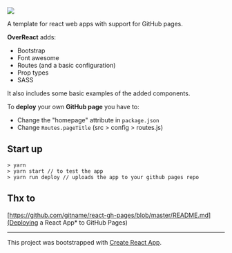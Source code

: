 <img src="https://img.shields.io/badge/version-1.0-blue.svg"/>

A template for react web apps with support for GitHub pages.

**OverReact** adds:
+ Bootstrap
+ Font awesome
+ Routes (and a basic configuration)
+ Prop types
+ SASS

It also includes some basic examples of the added components.

To **deploy** your own **GitHub page** you have to:
- Change the "homepage" attribute in `package.json`
- Change `Routes.pageTitle` (src > config > routes.js)

Start up
---------
```
> yarn
> yarn start // to test the app
> yarn run deploy // uploads the app to your github pages repo
```

Thx to
------
[https://github.com/gitname/react-gh-pages/blob/master/README.md](Deploying a React App* to GitHub Pages)

---
This project was bootstrapped with [Create React App](https://github.com/facebook/create-react-app).
